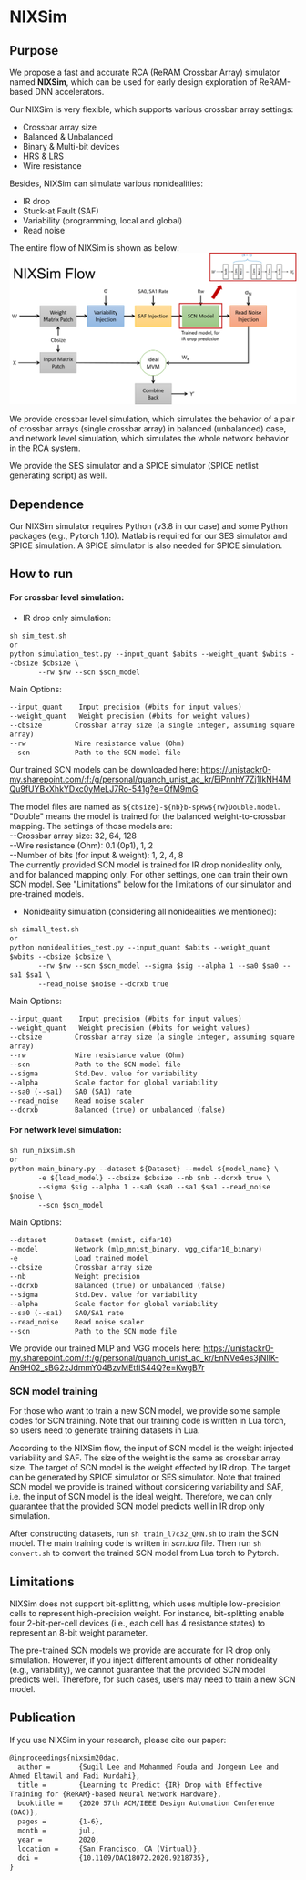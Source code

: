 # NIXSim

## Purpose

We propose a fast and accurate RCA (ReRAM Crossbar Array) simulator named 
**NIXSim**, which can be used for early design exploration of ReRAM-based
DNN accelerators.

Our NIXSim is very flexible, which supports various crossbar array settings:

- Crossbar array size
- Balanced & Unbalanced
- Binary & Multi-bit devices
- HRS & LRS
- Wire resistance

Besides, NIXSim can simulate various nonidealities:

- IR drop
- Stuck-at Fault (SAF)
- Variability (programming, local and global)
- Read noise

The entire flow of NIXSim is shown as below:
![image](./Figure/NIXSIM%20Flow.png)

We provide crossbar level simulation, which simulates the behavior of a pair of crossbar arrays (single crossbar array) in balanced (unbalanced) case, and network level simulation, which simulates the whole network behavior in the RCA system.

We provide the SES simulator and a SPICE simulator (SPICE netlist generating script)
as well.

## Dependence

Our NIXSim simulator requires Python (v3.8 in our case) and some Python packages (e.g., Pytorch 1.10). Matlab is required for our SES simulator and SPICE simulation. A SPICE simulator is also needed for SPICE simulation.

## How to run

#### For crossbar level simulation:

- IR drop only simulation:
```
sh sim_test.sh
or
python simulation_test.py --input_quant $abits --weight_quant $wbits --cbsize $cbsize \
       --rw $rw --scn $scn_model
```
Main Options:
```
--input_quant    Input precision (#bits for input values)
--weight_quant   Weight precision (#bits for weight values)
--cbsize        Crossbar array size (a single integer, assuming square array)
--rw            Wire resistance value (Ohm)
--scn           Path to the SCN model file
```

Our trained SCN models can be downloaded here:
https://unistackr0-my.sharepoint.com/:f:/g/personal/quanch_unist_ac_kr/EiPnnhY7Zj1IkNH4MQu9fUYBxXhkYDxc0yMeLJ7Ro-541g?e=QfM9mG

The model files are named as `${cbsize}-${nb}b-spRw${rw}Double.model`. "Double" means
the model is trained for the balanced weight-to-crossbar mapping.
The settings of those models are:  
--Crossbar array size: 32, 64, 128  
--Wire resistance (Ohm): 0.1 (0p1), 1, 2  
--Number of bits (for input & weight): 1, 2, 4, 8  
The currently provided SCN model is trained for IR drop nonideality only, and for balanced mapping only. For other settings, one can train their own SCN model. See "Limitations" below for the limitations of our simulator and pre-trained models.

- Nonideality simulation (considering all nonidealities we mentioned):
```
sh simall_test.sh
or
python nonidealities_test.py --input_quant $abits --weight_quant $wbits --cbsize $cbsize \
       --rw $rw --scn $scn_model --sigma $sig --alpha 1 --sa0 $sa0 --sa1 $sa1 \
       --read_noise $noise --dcrxb true
```
Main Options:
```
--input_quant    Input precision (#bits for input values)
--weight_quant   Weight precision (#bits for weight values)
--cbsize        Crossbar array size (a single integer, assuming square array)
--rw            Wire resistance value (Ohm)
--scn           Path to the SCN model file
--sigma         Std.Dev. value for variability
--alpha         Scale factor for global variability
--sa0 (--sa1)   SA0 (SA1) rate
--read_noise    Read noise scaler
--dcrxb         Balanced (true) or unbalanced (false)
```

#### For network level simulation:
```
sh run_nixsim.sh
or
python main_binary.py --dataset ${Dataset} --model ${model_name} \
       -e ${load_model} --cbsize $cbsize --nb $nb --dcrxb true \
       --sigma $sig --alpha 1 --sa0 $sa0 --sa1 $sa1 --read_noise $noise \
       --scn $scn_model
```
Main Options:
```
--dataset       Dataset (mnist, cifar10)
--model         Network (mlp_mnist_binary, vgg_cifar10_binary)
-e              Load trained model
--cbsize        Crossbar array size
--nb            Weight precision
--dcrxb         Balanced (true) or unbalanced (false)
--sigma         Std.Dev. value for variability
--alpha         Scale factor for global variability
--sa0 (--sa1)   SA0/SA1 rate
--read_noise    Read noise scaler
--scn           Path to the SCN mode file
```

We provide our trained MLP and VGG models here:
https://unistackr0-my.sharepoint.com/:f:/g/personal/quanch_unist_ac_kr/EnNVe4es3jNIlK-An9H02_sBG2zJdmmY04BzvMEtfiS44Q?e=KwgB7r

### SCN model training
For those who want to train a new SCN model, we provide some sample codes for SCN training. Note that our training code is written in Lua torch, so users need to generate training datasets in Lua.

According to the NIXSim flow, the input of SCN model is the weight injected variability and SAF. The size of the weight is the same as crossbar array size. The target of SCN model is the weight effected by IR drop. The target can be generated by SPICE simulator or SES simulator. Note that trained SCN model we provide is trained without considering variability and SAF, i.e. the input of SCN model is the ideal weight. Therefore, we can only guarantee that the provided SCN model predicts well in IR drop only simulation.

After constructing datasets, run ``sh train_l7c32_QNN.sh`` to train the SCN model. The main training code is written in *scn.lua* file. Then run ``sh convert.sh`` to convert the trained SCN model from Lua torch to Pytorch.

## Limitations

NIXSim does not support bit-splitting, which uses multiple low-precision cells to represent high-precision weight. For instance, bit-splitting enable four 2-bit-per-cell devices (i.e., each cell has 4 resistance states) to represent an 8-bit weight parameter.

The pre-trained SCN models we provide are accurate for IR drop only simulation. However, if you inject different amounts of other nonideality (e.g., variability), we cannot guarantee that the provided SCN model predicts well. Therefore, for such cases, users may need to train a new SCN model.

## Publication

If you use NIXSim in your research, please cite our paper:
```
@inproceedings{nixsim20dac,
  author =       {Sugil Lee and Mohammed Fouda and Jongeun Lee and Ahmed Eltawil and Fadi Kurdahi},
  title =        {Learning to Predict {IR} Drop with Effective Training for {ReRAM}-based Neural Network Hardware},
  booktitle =    {2020 57th ACM/IEEE Design Automation Conference (DAC)},
  pages =        {1-6},
  month =        jul,
  year =         2020,
  location =     {San Francisco, CA (Virtual)},
  doi =          {10.1109/DAC18072.2020.9218735},
}
```
